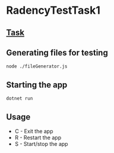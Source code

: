 # RadencyTestTask1
## [Task](https://docs.google.com/document/d/1_iBpb9vMO4MKN2Dp1j6pPHxlGIabia2HTRxQfVU5RLc/edit?usp=sharing)
## Generating files for testing
`node ./fileGenerator.js`
## Starting the app
`dotnet run`
## Usage
- C - Exit the app
- R - Restart the app
- S - Start/stop the app
